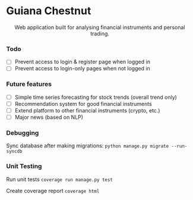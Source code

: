 # Guiana Chestnut
<p style="text-align: center">Web application built for analysing financial instruments and personal trading.</p>

### Todo
- [ ] Prevent access to login & register page when logged in
- [ ] Prevent access to login-only pages when not logged in

### Future features
- [ ] Simple time series forecasting for stock trends (overall trend only)
- [ ] Recommendation system for good financial instruments
- [ ] Extend platform to other financial instruments (crypto, etc.)
- [ ] Major news (based on NLP)
  
### Debugging
Sync database after making migrations:
```python manage.py migrate --run-syncdb```

### Unit Testing
Run unit tests
```coverage run manage.py test```

Create coverage report
```coverage html```